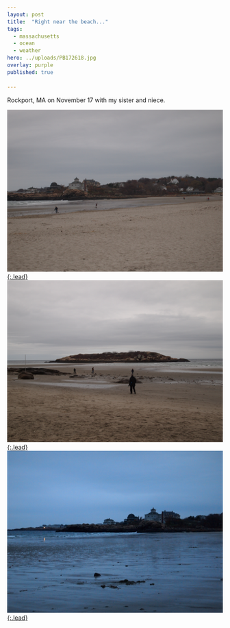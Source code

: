 ```yaml
---
layout: post
title:  "Right near the beach..."
tags:
  - massachusetts
  - ocean
  - weather
hero: ../uploads/PB172618.jpg
overlay: purple
published: true

---
```


Rockport, MA on November 17 with my sister and niece.

[![arrival](../uploads/PB172618.jpg){:.lead}](../uploads/PB172618.jpg)
[![looking around](../uploads/PB172623.jpg){:.lead}](../uploads/PB172623.jpg)
[![time to go](../uploads/PB172672.jpg){:.lead}](../uploads/PB172672.jpg)